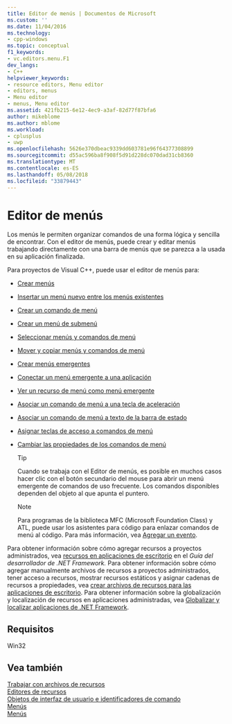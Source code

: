 ```yaml
---
title: Editor de menús | Documentos de Microsoft
ms.custom: ''
ms.date: 11/04/2016
ms.technology:
- cpp-windows
ms.topic: conceptual
f1_keywords:
- vc.editors.menu.F1
dev_langs:
- C++
helpviewer_keywords:
- resource editors, Menu editor
- editors, menus
- Menu editor
- menus, Menu editor
ms.assetid: 421fb215-6e12-4ec9-a3af-82d77f87bfa6
author: mikeblome
ms.author: mblome
ms.workload:
- cplusplus
- uwp
ms.openlocfilehash: 5626e370dbeac9339dd603781e96f64377308899
ms.sourcegitcommit: d55ac596ba8f908f5d91d228dc070dad31cb8360
ms.translationtype: MT
ms.contentlocale: es-ES
ms.lasthandoff: 05/08/2018
ms.locfileid: "33879443"
---
```

# <a name="menu-editor"></a>Editor de menús
Los menús le permiten organizar comandos de una forma lógica y sencilla de encontrar. Con el editor de menús, puede crear y editar menús trabajando directamente con una barra de menús que se parezca a la usada en su aplicación finalizada.  
  
 Para proyectos de Visual C++, puede usar el editor de menús para:  
  
-   [Crear menús](../windows/creating-a-menu.md)  
  
-   [Insertar un menú nuevo entre los menús existentes](../windows/inserting-a-new-menu-between-existing-menus.md)  
  
-   [Crear un comando de menú](../windows/adding-commands-to-a-menu.md)  
  
-   [Crear un menú de submenú](../windows/creating-a-submenu.md)  
  
-   [Seleccionar menús y comandos de menú](../windows/selecting-multiple-menus-or-menu-commands.md)  
  
-   [Mover y copiar menús y comandos de menú](../windows/moving-and-copying-menus-and-menu-commands.md)  
  
-   [Crear menús emergentes](../windows/creating-pop-up-menus.md)  
  
-   [Conectar un menú emergente a una aplicación](../windows/connecting-a-pop-up-menu-to-your-application.md)  
  
-   [Ver un recurso de menú como menú emergente](../windows/viewing-a-menu-as-a-pop-up-menu.md)  
  
-   [Asociar un comando de menú a una tecla de aceleración](../windows/associating-a-menu-command-with-an-accelerator-key.md)  
  
-   [Asociar un comando de menú a texto de la barra de estado](../windows/associating-menu-commands-with-status-bar-text-in-mfc-applications.md)  
  
-   [Asignar teclas de acceso a comandos de menú](../windows/assigning-access-keys-to-menu-commands.md)  
  
-   [Cambiar las propiedades de los comandos de menú](../windows/menu-command-properties.md)  
  
    > [!TIP]
    >  Cuando se trabaja con el Editor de menús, es posible en muchos casos hacer clic con el botón secundario del mouse para abrir un menú emergente de comandos de uso frecuente. Los comandos disponibles dependen del objeto al que apunta el puntero.  
  
    > [!NOTE]
    >  Para programas de la biblioteca MFC (Microsoft Foundation Class) y ATL, puede usar los asistentes para código para enlazar comandos de menú al código. Para más información, vea [Agregar un evento](../ide/adding-an-event-visual-cpp.md).  
  
 Para obtener información sobre cómo agregar recursos a proyectos administrados, vea [recursos en aplicaciones de escritorio](/dotnet/framework/resources/index) en el *Guía del desarrollador de .NET Framework.* Para obtener información sobre cómo agregar manualmente archivos de recursos a proyectos administrados, tener acceso a recursos, mostrar recursos estáticos y asignar cadenas de recursos a propiedades, vea [crear archivos de recursos para las aplicaciones de escritorio](/dotnet/framework/resources/creating-resource-files-for-desktop-apps). Para obtener información sobre la globalización y localización de recursos en aplicaciones administradas, vea [Globalizar y localizar aplicaciones de .NET Framework](/dotnet/standard/globalization-localization/index).  
  
## <a name="requirements"></a>Requisitos  
 Win32  
  
## <a name="see-also"></a>Vea también  
 [Trabajar con archivos de recursos](../windows/working-with-resource-files.md)   
 [Editores de recursos](../windows/resource-editors.md)   
 [Objetos de interfaz de usuario e identificadores de comando](../mfc/user-interface-objects-and-command-ids.md)   
 [Menús](../mfc/menus-mfc.md)   
 [Menús](http://msdn.microsoft.com/library/windows/desktop/ms646977.aspx)

